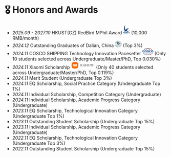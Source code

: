 # 🎖 Honors and Awards
- *2025.09 - 2027.10* HKUST(GZ) RedBird MPhil Award <img src='./images/RedBird.png' style='width: 1.5em;'> (10,000 RMB/month)
- *2024.12* Outstanding Graduates of Dalian, China <img src='./images/dalian.png' style='width: 1.5em;'> (Top 3%)
- *2024.11* COSCO SHIPPING Technology Innovation Pacesetter<img src='./images/cosco.png' style='width: 3.0em;'>(Only 10 students selected across Undergraduate/Master/PhD, Top 0.030%)
- *2024.11* Xiaomi Scholarship <img src='./images/xiaomi.png' style='width: 5.3em;'> (Only 40 students selected across Undergraduate/Master/PhD, Top 0.119%)
- *2024.11* Merit Student (Undergraduate Top 3%)
- *2024.11* EQ Scholarship, Social Practice Category (Undergraduate Top 1%)
- *2024.11* Individual Scholarship, Competition Category (Undergraduate)
- *2024.11* Individual Scholarship, Academic Progress Category (Undergraduate)
- *2023.11* EQ Scholarship, Technological Innovation Category (Undergraduate Top 1%)
- *2023.11* Outstanding Student Scholarship (Undergraduate Top 15%)
- *2023.11* Individual Scholarship, Academic Progress Category (Undergraduate)
- *2022.11* EQ Scholarship, Technological Innovation Category (Undergraduate Top 3%)
- *2022.11* Outstanding Student Scholarship (Undergraduate Top 15%)
